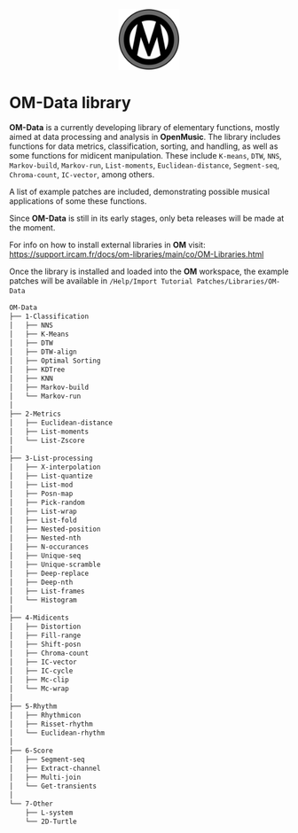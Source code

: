 <div style="text-align:center"><img src="resources/icons/000.png" width="110" height="110"/></div>

# OM-Data library

**OM-Data** is a currently developing library of elementary functions, mostly aimed at data processing and analysis in **OpenMusic**. The library includes functions for data metrics, classification, sorting, and handling, as well as some functions for midicent manipulation.
These include `K-means`, `DTW`, `NNS`, `Markov-build`, `Markov-run`, `List-moments`, `Euclidean-distance`, `Segment-seq`, `Chroma-count`, `IC-vector`, among others.

A list of example patches are included, demonstrating possible musical applications of some these functions.

Since **OM-Data** is still in its early stages, only beta releases will be made at the moment.

For info on how to install external libraries in **OM** visit: https://support.ircam.fr/docs/om-libraries/main/co/OM-Libraries.html 

Once the library is installed and loaded into the **OM** workspace, the example patches will be available in `/Help/Import Tutorial Patches/Libraries/OM-Data`

```.
OM-Data
├── 1-Classification
│   ├── NNS
│   ├── K-Means
│   ├── DTW
│   ├── DTW-align
│   ├── Optimal Sorting
│   ├── KDTree
│   ├── KNN
│   ├── Markov-build
│   └── Markov-run
│
├── 2-Metrics
│   ├── Euclidean-distance
│   ├── List-moments
│   └── List-Zscore
│
├── 3-List-processing
│   ├── X-interpolation
│   ├── List-quantize
│   ├── List-mod
│   ├── Posn-map
│   ├── Pick-random
│   ├── List-wrap
│   ├── List-fold
│   ├── Nested-position
│   ├── Nested-nth
│   ├── N-occurances
│   ├── Unique-seq
│   ├── Unique-scramble
│   ├── Deep-replace
│   ├── Deep-nth
│   ├── List-frames
│   └── Histogram
│
├── 4-Midicents
│   ├── Distortion
│   ├── Fill-range
│   ├── Shift-posn
│   ├── Chroma-count
│   ├── IC-vector
│   ├── IC-cycle
│   ├── Mc-clip
│   └── Mc-wrap
│
├── 5-Rhythm
│   ├── Rhythmicon
│   ├── Risset-rhythm
│   └── Euclidean-rhythm
│
├── 6-Score
│   ├── Segment-seq
│   ├── Extract-channel
│   ├── Multi-join
│   └── Get-transients
│
└── 7-Other
    ├── L-system
    └── 2D-Turtle

 ```